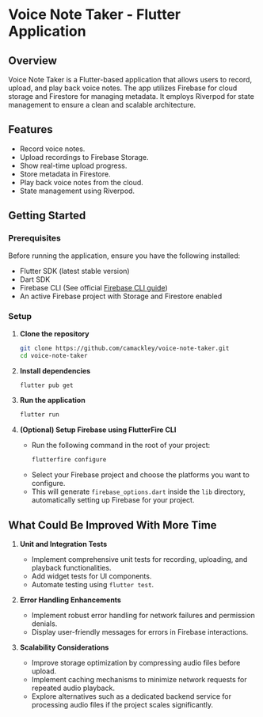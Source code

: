 # Voice Note Taker - Flutter Application

## Overview
Voice Note Taker is a Flutter-based application that allows users to record, upload, and play back voice notes. The app utilizes Firebase for cloud storage and Firestore for managing metadata. It employs Riverpod for state management to ensure a clean and scalable architecture.

## Features
- Record voice notes.
- Upload recordings to Firebase Storage.
- Show real-time upload progress.
- Store metadata in Firestore.
- Play back voice notes from the cloud.
- State management using Riverpod.

## Getting Started
### Prerequisites
Before running the application, ensure you have the following installed:
- Flutter SDK (latest stable version)
- Dart SDK
- Firebase CLI (See official [Firebase CLI guide](https://firebase.google.com/docs/cli))
- An active Firebase project with Storage and Firestore enabled

### Setup
1. **Clone the repository**
   ```sh
   git clone https://github.com/camackley/voice-note-taker.git
   cd voice-note-taker
   ```

2. **Install dependencies**
   ```sh
   flutter pub get
   ```

3. **Run the application**
   ```sh
   flutter run
   ```

4. **(Optional) Setup Firebase using FlutterFire CLI**
   - Run the following command in the root of your project:
     ```sh
     flutterfire configure
     ```
   - Select your Firebase project and choose the platforms you want to configure.
   - This will generate `firebase_options.dart` inside the `lib` directory, automatically setting up Firebase for your project.

## What Could Be Improved With More Time
1. **Unit and Integration Tests**
   - Implement comprehensive unit tests for recording, uploading, and playback functionalities.
   - Add widget tests for UI components.
   - Automate testing using `flutter test`.

2. **Error Handling Enhancements**
   - Implement robust error handling for network failures and permission denials.
   - Display user-friendly messages for errors in Firebase interactions.

3. **Scalability Considerations**
   - Improve storage optimization by compressing audio files before upload.
   - Implement caching mechanisms to minimize network requests for repeated audio playback.
   - Explore alternatives such as a dedicated backend service for processing audio files if the project scales significantly.
